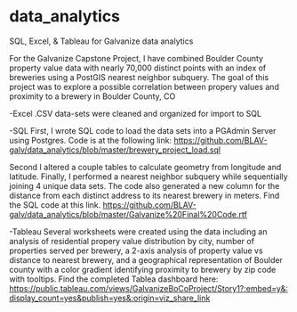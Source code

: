 # data_analytics

SQL, Excel, & Tableau for Galvanize data analytics

For the Galvanize Capstone Project, I have combined Boulder County property value data with nearly 70,000 distinct points with an index of breweries using a PostGIS nearest neighbor subquery.  The goal of this project was to explore a possible correlation between propery values and proximity to a brewery in Boulder County, CO

-Excel
.CSV data-sets were cleaned and organized for import to SQL

-SQL
First, I wrote SQL code to load the data sets into a PGAdmin Server using Postgres.  Code is at the following link:
https://github.com/BLAV-galv/data_analytics/blob/master/brewery_project_load.sql

Second I altered a couple tables to calculate geometry from longitude and latitude.  Finally, I performed a nearest neighbor subquery while sequentially joining 4 unique data sets.  The code also generated a new column for the distance from each distinct address to its nearest brewery in meters.  Find the SQL code at this link.
https://github.com/BLAV-galv/data_analytics/blob/master/Galvanize%20Final%20Code.rtf

-Tableau
Several worksheets were created using the data including an analysis of residential propery value distribution by city, number of properties served per brewery, a 2-axis analysis of property value vs distance to nearest brewery, and a geographical representation of Boulder county with a color gradient identifying proximity to brewery by zip code with tooltips.
Find the completed Tablea dashboard here:
https://public.tableau.com/views/GalvanizeBoCoProject/Story1?:embed=y&:display_count=yes&publish=yes&:origin=viz_share_link
